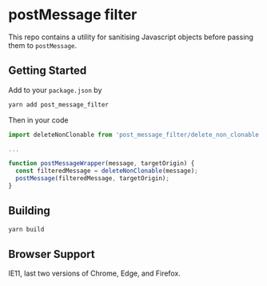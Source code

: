 # postMessage filter

This repo contains a utility for sanitising Javascript objects before passing them to `postMessage`.

## Getting Started

Add to your `package.json` by

```sh
yarn add post_message_filter
```

Then in your code

```js
import deleteNonClonable from 'post_message_filter/delete_non_clonable';

...

function postMessageWrapper(message, targetOrigin) {
  const filteredMessage = deleteNonClonable(message);
  postMessage(filteredMessage, targetOrigin);
}
```

## Building

```sh
yarn build
```

## Browser Support

IE11, last two versions of Chrome, Edge, and Firefox.

